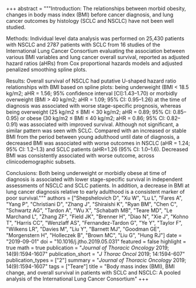 +++
abstract = """Introduction: The relationships between morbid obesity, changes in body mass index (BMI) before cancer diagnosis, and lung cancer outcomes by histology (SCLC and NSCLC) have not been well studied.

Methods: Individual level data analysis was performed on 25,430 patients with NSCLC and 2787 patients with SCLC from 16 studies of the International Lung Cancer Consortium evaluating the association between various BMI variables and lung cancer overall survival, reported as adjusted hazard ratios (aHRs) from Cox proportional hazards models and adjusted penalized smoothing spline plots.

Results: Overall survival of NSCLC had putative U-shaped hazard ratio relationships with BMI based on spline plots: being underweight (BMI < 18.5 kg/m2; aHR = 1.56; 95% confidence interval [CI]:1.43–1.70) or morbidly overweight (BMI > 40 kg/m2; aHR = 1.09; 95% CI: 0.95–1.26) at the time of diagnosis was associated with worse stage-specific prognosis, whereas being overweight (25 kg/m2 ≤ BMI < 30 kg/m2; aHR = 0.89; 95% CI: 0.85–0.95) or obese (30 kg/m2 ≤ BMI ≤ 40 kg/m2; aHR = 0.86; 95% CI: 0.82–0.91) was associated with improved survival. Although not significant, a similar pattern was seen with SCLC. Compared with an increased or stable BMI from the period between young adulthood until date of diagnosis, a decreased BMI was associated with worse outcomes in NSCLC (aHR = 1.24; 95% CI: 1.2–1.3) and SCLC patients (aHR=1.26 (95% CI: 1.0–1.6). Decreased BMI was consistently associated with worse outcome, across clinicodemographic subsets.

Conclusions: Both being underweight or morbidly obese at time of diagnosis is associated with lower stage-specific survival in independent assessments of NSCLC and SCLC patients. In addition, a decrease in BMI at lung cancer diagnosis relative to early adulthood is a consistent marker of poor survival."""
authors = ["Shepshelovich D", "Xu W", "Lu L", "Fares A", "Yang P", "Christiani D", "Zhang J", "Shiraishi K", "Ryan BM", "Chen C", "Schwartz AG", "Tardon A", "Wu X", "Schabath MB", "Teare MD", "Le Marchand L", "Zhang ZF", "Field JK", "Brenner H", "Diao N", "Xie J", "Kohno T", "Harris CC", "Wenzlaff AS", "Fernandez-Tardon G", "Ye Y", "Taylor F", "Wilkens LR", "Davies M", "Liu Y", "Barnett MJ", "Goodman GE", "Morgenstern H", "Holleczek B", "Brown MC", "Liu G", "Hung RJ"]
date = "2019-09-01"
doi = "10.1016/j.jtho.2019.05.031"
featured = false
highlight = true
math = true
publication = "*Journal of Thoracic Oncology* 2019; 14(9):1594-1607"
publication_short = "*J Thorac Oncol* 2019; 14:1594-607"
publication_types = ["2"]
summary = "*Journal of Thoracic Oncology* 2019; 14(9):1594-1607"
tags = ["Teare"]
title = "Body mass index (BMI), BMI change, and overall survival in patients with SCLC and NSCLC: A pooled analysis of the International Lung Cancer Consortium"
+++

